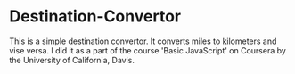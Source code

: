 # Destination-Convertor
This is a simple destination convertor. It converts miles to kilometers and vise versa. I did it as a part of the course 'Basic JavaScript' on Coursera by the University of California, Davis.
